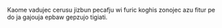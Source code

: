Kaome vadujec cerusu jizbun pecafju wi furic koghis zonojec azu fitur pe do ja gajouja epbaw gepzujo tigiati.